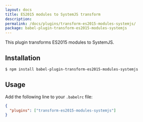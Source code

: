 ```yaml
---
layout: docs
title: ES2015 modules to SystemJS transform
description:
permalink: /docs/plugins/transform-es2015-modules-systemjs/
package: babel-plugin-transform-es2015-modules-systemjs
---
```


This plugin transforms ES2015 modules to SystemJS.

## Installation

```sh
$ npm install babel-plugin-transform-es2015-modules-systemjs
```

## Usage

Add the following line to your `.babelrc` file:

```json
{
  "plugins": ["transform-es2015-modules-systemjs"]
}
```

